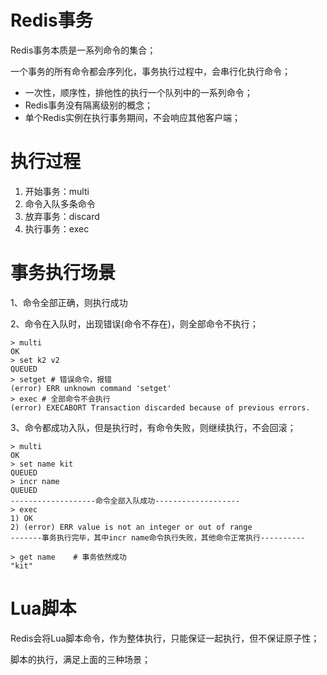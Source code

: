 # Redis事务

Redis事务本质是一系列命令的集合；

一个事务的所有命令都会序列化，事务执行过程中，会串行化执行命令；

- 一次性，顺序性，排他性的执行一个队列中的一系列命令；
- Redis事务没有隔离级别的概念；
- 单个Redis实例在执行事务期间，不会响应其他客户端；

# 执行过程

1. 开始事务：multi
2. 命令入队多条命令
3. 放弃事务：discard
4. 执行事务：exec

# 事务执行场景

1、命令全部正确，则执行成功

2、命令在入队时，出现错误(命令不存在)，则全部命令不执行；

```shell
> multi
OK
> set k2 v2
QUEUED
> setget # 错误命令，报错
(error) ERR unknown command 'setget'
> exec # 全部命令不会执行
(error) EXECABORT Transaction discarded because of previous errors.
```

3、命令都成功入队，但是执行时，有命令失败，则继续执行，不会回滚；

```shell
> multi
OK
> set name kit
QUEUED
> incr name
QUEUED
-------------------命令全部入队成功-------------------
> exec
1) OK
2) (error) ERR value is not an integer or out of range
-------事务执行完毕，其中incr name命令执行失败，其他命令正常执行----------

> get name    # 事务依然成功
"kit"
```

# Lua脚本

Redis会将Lua脚本命令，作为整体执行，只能保证一起执行，但不保证原子性；

脚本的执行，满足上面的三种场景；
